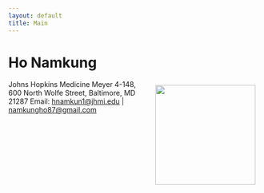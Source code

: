 ```yaml
---
layout: default
title: Main
---
```

# **Ho Namkung**

<img align="right" style="float:center;padding:10px;" width="200" src="honamkung/Website/profile.jpg">

Johns Hopkins Medicine
Meyer 4-148, 600 North Wolfe Street, Baltimore, MD 21287
Email: hnamkun1@jhmi.edu | namkungho87@gmail.com
